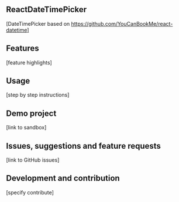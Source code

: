 ## ReactDateTimePicker
[DateTimePicker based on https://github.com/YouCanBookMe/react-datetime]

## Features
[feature highlights]

## Usage
[step by step instructions]

## Demo project
[link to sandbox]

## Issues, suggestions and feature requests
[link to GitHub issues]

## Development and contribution
[specify contribute]
